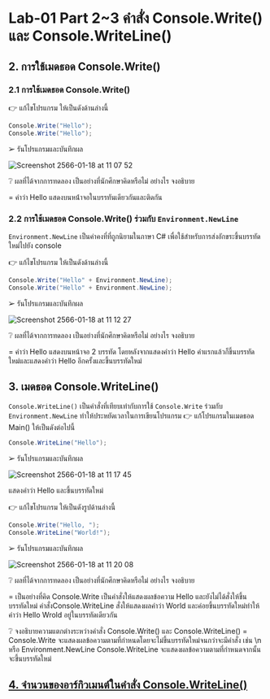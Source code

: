 # Lab-01 Part 2~3 คำสั่ง Console.Write() และ Console.WriteLine()

## 2. การใช้เมดธอด Console.Write()

### 2.1 การใช้เมดธอด Console.Write()
👉 แก้ไขโปรแกรม ให้เป็นดังด้านล่างนี้

```csharp
Console.Write("Hello");
Console.Write("Hello");
```

➢ รันโปรแกรมและบันทึกผล

![Screenshot 2566-01-18 at 11 07 52](https://user-images.githubusercontent.com/115066261/213081447-1f5d7857-4ef0-4ebf-84f6-0eae66d44640.png)

❔ ผลที่ได้จากการทดลอง เป็นอย่างที่นักศึกษาคิดหรือไม่ อย่างไร จงอธิบาย

= คำว่า Hello แสดงบนหน้่าจอในบรรทันเดียวกันและติดกัน 

### 2.2 การใช้เมดธอด Console.Write() ร่วมกับ  `Environment.NewLine`

`Environment.NewLine` เป็นค่าคงที่ที่ถูกนิยามในภาษา C# เพื่อใช้สำหรับการส่งอักขระขึ้นบรรทัดใหม่ไปยัง console

👉 แก้ไขโปรแกรม ให้เป็นดังด้านล่างนี้

```csharp
Console.Write("Hello" + Environment.NewLine);
Console.Write("Hello" + Environment.NewLine);
```

➢ รันโปรแกรมและบันทึกผล

![Screenshot 2566-01-18 at 11 12 27](https://user-images.githubusercontent.com/115066261/213081929-172cc6c7-aca6-4586-9002-b4e52747e575.png)

❔ ผลที่ได้จากการทดลอง เป็นอย่างที่นักศึกษาคิดหรือไม่ อย่างไร จงอธิบาย

= คำว่า Hello แสดงบนหน้าจอ 2 บรรทัด โดยหลังจากแสดงคำว่า Hello คำแรกแล้วก็ขึ้นบรรทัดใหม่และแสดงคำว่า Hello อีกครั้งและขึ้นบรรทัดใหม่

## 3. เมดธอด Console.WriteLine()

`Console.WriteLine()` เป็นคำสั่งที่เทียบเท่ากับการใช้  `Console.Write` ร่วมกับ  `Environment.NewLine` ทำให้ประหยัดเวลาในการเขียนโปรแกรม
👉 แก้โปรแกรมในเมดธอด Main() ให้เป็นดังต่อไปนี้

```csharp
Console.WriteLine("Hello");
```

➢ รันโปรแกรมและบันทึกผล

![Screenshot 2566-01-18 at 11 17 45](https://user-images.githubusercontent.com/115066261/213082801-cd721c8e-4f2c-4f8c-a5fd-03cc806978dd.png)

แสดงคำว่า Hello และขึ้นบรรทัดใหม่

👉 แก้ไขโปรแกรม ให้เป็นดังรูปด้านล่างนี้

```csharp
Console.Write("Hello, ");
Console.WriteLine("World!");
```

➢ รันโปรแกรมและบันทึกผล

![Screenshot 2566-01-18 at 11 20 08](https://user-images.githubusercontent.com/115066261/213083117-3a8e8047-5fa3-4996-80c9-4fb2bf3bd76f.png)

❔ ผลที่ได้จากการทดลอง เป็นอย่างที่นักศึกษาคิดหรือไม่ อย่างไร จงอธิบาย

= เป็นอย่างที่คิด Console.Write เป็นคำสั่งให้แสดงผลข้อความ Hello และยังไม่ได้สั่งให้ขึ้นบรรทัดใหม่ คำสั่งConsole.WriteLine สั่งให้แสดงผลคำว่า World และค่อยขึ้นบรรทัดใหม่ทำให้คำว่า
  Hello Wrold อยู่ในบรรทัดเดียวกัน

❔ จงอธิบายความแตกต่างระหว่างคำสั่ง Console.Write() และ Console.WriteLine()
= Console.Write จะแสดงผลข้อความตามที่กำหนดโดยจะไม่ขึ้นบรรทัดใหม่จนกว่าจะมีคำสั่ง เช่น \n หรือ Environment.NewLine
  Console.WriteLine จะแสดงผลข้อความตามที่กำหนดจากนั้นจะขึ้นบรรทัดใหม่

## [4. จำนวนของอาร์กิวเมนต์ในคำสั่ง Console.WriteLine()](./Lab-01-part-4.md)
